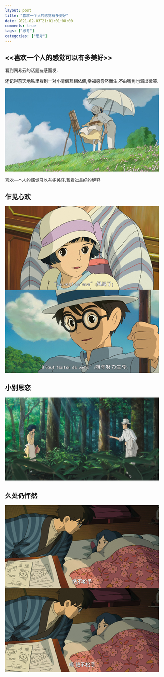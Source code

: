 ```yaml
---
layout: post
title: "喜欢一个人的感觉有多美好"
date: 2021-02-03T21:01:01+08:00
comments: true
tags: ["思考"]
categories: ["思考"]
---
```


## **<<喜欢一个人的感觉可以有多美好>>**

看到网易云的话题有感而发.

还记得前天地铁里看到一对小情侣互相依偎,幸福感悠然而生,不由嘴角也漏出微笑.

![../uploads/2021/02/572617274.jpg](../uploads/2021/02/572617274.jpg)

喜欢一个人的感觉可以有多美好,我看过最好的解释

## **乍见心欢**

![../uploads/2021/02/4241547425.jpg](../uploads/2021/02/4241547425.jpg)

## **小别思恋**

![../uploads/2021/02/2292517671.jpg](../uploads/2021/02/2292517671.jpg)

## **久处仍怦然**

![../uploads/2021/02/2327678977.jpg](../uploads/2021/02/2327678977.jpg)